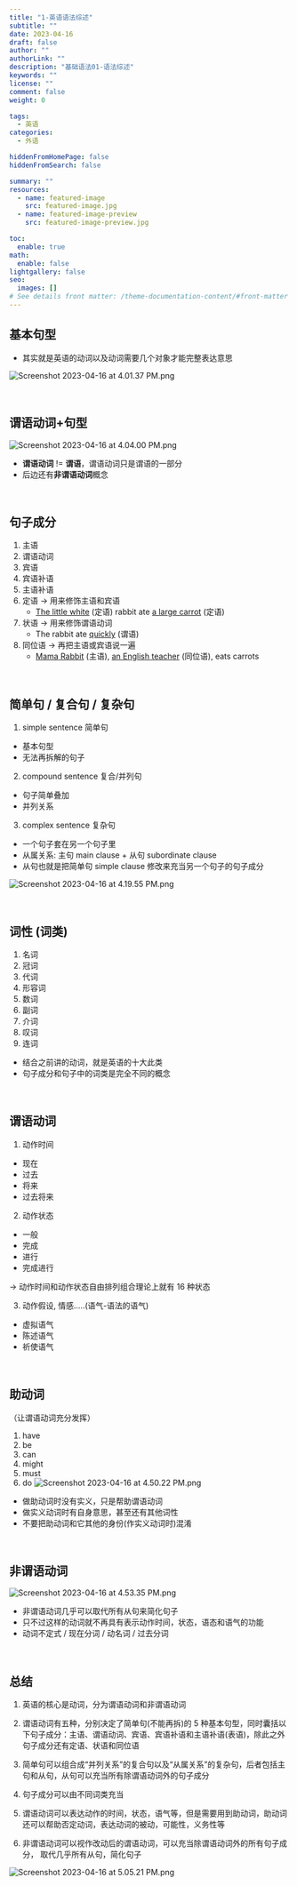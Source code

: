 ```yaml
---
title: "1-英语语法综述"
subtitle: ""
date: 2023-04-16
draft: false
author: ""
authorLink: ""
description: "基础语法01-语法综述"
keywords: ""
license: ""
comment: false
weight: 0

tags:
  - 英语
categories:
  - 外语

hiddenFromHomePage: false
hiddenFromSearch: false

summary: ""
resources:
  - name: featured-image
    src: featured-image.jpg
  - name: featured-image-preview
    src: featured-image-preview.jpg

toc:
  enable: true
math:
  enable: false
lightgallery: false
seo:
  images: []
# See details front matter: /theme-documentation-content/#front-matter
---
```


<!--more-->

## 基本句型

- 其实就是英语的动词以及动词需要几个对象才能完整表达意思

![Screenshot 2023-04-16 at 4.01.37 PM.png](https://s2.loli.net/2023/04/16/FDq73cZdglBxs8b.png)

</br>

## 谓语动词+句型

![Screenshot 2023-04-16 at 4.04.00 PM.png](https://s2.loli.net/2023/04/16/Keq8YEWLStMUv6C.png)

- **谓语动词** != **谓语**，谓语动词只是谓语的一部分
- 后边还有**非谓语动词**概念

</br>

## 句子成分

1. 主语
2. 谓语动词
3. 宾语
4. 宾语补语
5. 主语补语
6. 定语 -> 用来修饰主语和宾语
   - <u>The little white</u> (定语) rabbit ate <u>a large carrot</u> (定语)
7. 状语 -> 用来修饰谓语动词
   - The rabbit ate <u>quickly</u> (谓语)
8. 同位语 -> 再把主语或宾语说一遍
   - <u>Mama Rabbit</u> (主语), <u>an English teacher</u> (同位语), eats carrots

</br>

## 简单句 / 复合句 / 复杂句

1. simple sentence 简单句

- 基本句型
- 无法再拆解的句子

2. compound sentence 复合/并列句

- 句子简单叠加
- 并列关系

3. complex sentence 复杂句

- 一个句子套在另一个句子里
- 从属关系: 主句 main clause + 从句 subordinate clause
- 从句也就是把简单句 simple clause 修改来充当另一个句子的句子成分

![Screenshot 2023-04-16 at 4.19.55 PM.png](https://s2.loli.net/2023/04/16/HoIiTFfp2JrlkuZ.png)

</br>

## 词性 (词类)

1. 名词
2. 冠词
3. 代词
4. 形容词
5. 数词
6. 副词
7. 介词
8. 叹词
9. 连词

- 结合之前讲的动词，就是英语的十大此类
- 句子成分和句子中的词类是完全不同的概念

</br>

## 谓语动词

1. 动作时间

- 现在
- 过去
- 将来
- 过去将来

2. 动作状态

- 一般
- 完成
- 进行
- 完成进行

-> 动作时间和动作状态自由排列组合理论上就有 16 种状态

3. 动作假设, 情感.....(语气-语法的语气)

- 虚拟语气
- 陈述语气
- 祈使语气

</br>

## 助动词

（让谓语动词充分发挥）

1. have
2. be
3. can
4. might
5. must
6. do
   ![Screenshot 2023-04-16 at 4.50.22 PM.png](https://s2.loli.net/2023/04/16/BawyZ8kpR26Axmf.png)

- 做助动词时没有实义，只是帮助谓语动词
- 做实义动词时有自身意思，甚至还有其他词性
- 不要把助动词和它其他的身份(作实义动词时)混淆

</br>

## 非谓语动词

![Screenshot 2023-04-16 at 4.53.35 PM.png](https://s2.loli.net/2023/04/16/DIKdoSlar6eT9jB.png)

- 非谓语动词几乎可以取代所有从句来简化句子
- 只不过这样的动词就不再具有表示动作时间，状态，语态和语气的功能
- 动词不定式 / 现在分词 / 动名词 / 过去分词

</br>

## 总结

1. 英语的核心是动词，分为谓语动词和非谓语动词

2. 谓语动词有五种，分别决定了简单句(不能再拆)的 5 种基本句型，同时囊括以下句子成分：主语、谓语动词、宾语、宾语补语和主语补语(表语)，除此之外句子成分还有定语、状语和同位语

3. 简单句可以组合成“并列关系”的复合句以及“从属关系”的复杂句，后者包括主句和从句，从句可以充当所有除谓语动词外的句子成分

4. 句子成分可以由不同词类充当

5. 谓语动词可以表达动作的时间，状态，语气等，但是需要用到助动词，助动词还可以帮助否定动词，表达动词的被动，可能性，义务性等

6. 非谓语动词可以视作改动后的谓语动词，可以充当除谓语动词外的所有句子成分， 取代几乎所有从句，简化句子

![Screenshot 2023-04-16 at 5.05.21 PM.png](https://s2.loli.net/2023/04/16/jdq8ur2K6xPasLc.png)

</br>

